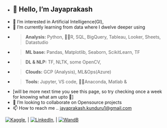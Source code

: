 - <h2>👋 Hello, I’m Jayaprakash </h2>
- 👀 I’m interested in Artificial Intelligence(GI), 
- 🌱 I’m currently learning from data where I dwelve deeper using 
- > **Analysis:** Python, 🤏🏼R, SQL, BigQuery, Tableau, Looker, Sheets, Datastudio 
- > **ML base:** Pandas, Matplotlib, Seaborn, ScikitLearn, TF
- > **DL & NLP:** TF, NLTK, some OpenCV, 
- > **Clouds:** GCP (Analysis), ML&Ops(Azure)
- > **Tools:** Jupyter, VS code, 🤏🏼Anaconda, Matlab & 
- [will be more next time you see this page, so try checking once a week for knowing what am upto 🤗]
- 💞️ I’m looking to collaborate on Opensource projects
- 📫 How to reach me .. jayaprakash.kunduru1@gmail.com


<!-- Actual text -->

 [![Kaggle][1.2]][1], | [![LinkedIn][3.2]][3], | [![WandB][2.2]][2]

<!-- Icons -->

[1.2]: https://img.icons8.com/windows/344/kaggle.png
[3.2]: https://raw.githubusercontent.com/MartinHeinz/MartinHeinz/master/linkedin-3-16.png (LinkedIn icon without padding)
[2.2]: wandb-logo

<a class="wandb-logo" href="/"><div class="dots-column"><div class="dot small-dot"></div><div class="dot big-dot"></div><div class="dot small-dot"></div><div class="dot big-dot"></div><div class="dot small-dot"></div><div class="dot big-dot"></div><div class="dot big-dot"></div><div class="dot big-dot"></div></div><div class="dots-column"><div class="dot small-dot"></div><div class="dot big-dot"></div><div class="dot big-dot"></div><div class="dot small-dot"></div><div class="dot small-dot"></div><div class="dot small-dot"></div><div class="dot big-dot"></div><div class="dot small-dot"></div></div><div class="dots-column"><div class="dot small-dot"></div><div class="dot big-dot"></div><div class="dot small-dot"></div><div class="dot small-dot"></div><div class="dot small-dot"></div><div class="dot small-dot"></div><div class="dot big-dot"></div><div class="dot small-dot"></div></div></a>

<!-- Links to your social media accounts -->

[1]: https://www.kaggle.com/mark18vi
[3]: https://www.linkedin.com/in/jayaprakash-k-17477618b/
[2]: https://wandb.ai/jayaprakash1
<!---
Jayjake1/Jayjake1 is a ✨ special ✨ repository because its `README.md` (this file) appears on your GitHub profile.
You can click the Preview link to take a look at your changes.
--->
